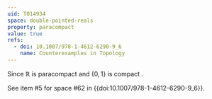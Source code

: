 ```yaml
---
uid: T014934
space: double-pointed-reals
property: paracompact
value: true
refs:
  - doi: 10.1007/978-1-4612-6290-9_6
    name: Counterexamples in Topology
---
```

Since $\mathbb{R}$ is paracompact and $\{0,1\}$ is compact .

See item #5 for space #62 in {{doi:10.1007/978-1-4612-6290-9_6}}.
